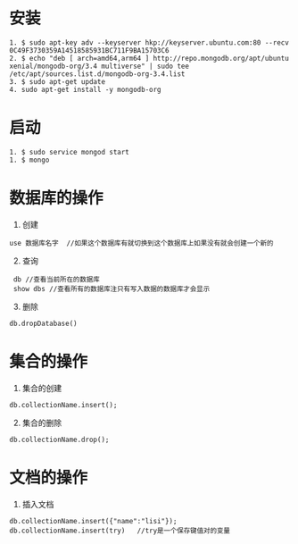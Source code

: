 # 安装
```
1. $ sudo apt-key adv --keyserver hkp://keyserver.ubuntu.com:80 --recv 0C49F3730359A14518585931BC711F9BA15703C6
2. $ echo "deb [ arch=amd64,arm64 ] http://repo.mongodb.org/apt/ubuntu xenial/mongodb-org/3.4 multiverse" | sudo tee /etc/apt/sources.list.d/mongodb-org-3.4.list
3. $ sudo apt-get update
4. sudo apt-get install -y mongodb-org
```
# 启动
```
1. $ sudo service mongod start
1. $ mongo
```
# 数据库的操作
1. 创建 
```
use 数据库名字  //如果这个数据库有就切换到这个数据库上如果没有就会创建一个新的
```
2. 查询
```
 db //查看当前所在的数据库 
 show dbs //查看所有的数据库注只有写入数据的数据库才会显示
 ```
 3. 删除
 ```
db.dropDatabase()
```
# 集合的操作
1. 集合的创建
```
db.collectionName.insert();
```
2. 集合的删除
```
db.collectionName.drop();
```
# 文档的操作
1. 插入文档
```
db.collectionName.insert({"name":"lisi"});
db.collectionName.insert(try)   //try是一个保存键值对的变量
 
